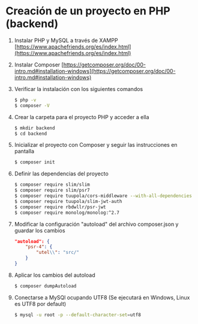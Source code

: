 # Creación de un proyecto en PHP (backend)

1. Instalar PHP y MySQL a través de XAMPP [https://www.apachefriends.org/es/index.html](https://www.apachefriends.org/es/index.html)

2. Instalar Composer [https://getcomposer.org/doc/00-intro.md#installation-windows](https://getcomposer.org/doc/00-intro.md#installation-windows)

3. Verificar la instalación con los siguientes comandos

    ```bash
    $ php -v
    $ composer -V
    ```

4. Crear la carpeta para el proyecto PHP y acceder a ella

    ```bash
    $ mkdir backend
    $ cd backend
    ```

5. Inicializar el proyecto con Composer y seguir las instrucciones en pantalla

    ```bash
    $ composer init
    ```

6. Definir las dependencias del proyecto

    ```bash
    $ composer require slim/slim
    $ composer require slim/psr7
    $ composer require tuupola/cors-middleware --with-all-dependencies
    $ composer require tuupola/slim-jwt-auth
    $ composer require rbdwllr/psr-jwt
    $ composer require monolog/monolog:^2.7

    ```

7. Modificar la configuración "autoload" del archivo composer.json y guardar los cambios

    ```json
    "autoload": {
        "psr-4": {
            "utel\\": "src/"
        }
    }
    ```

8. Aplicar los cambios del autoload

    ```bash
    $ composer dumpAutoload
    ```

9. Conectarse a MySQl ocupando UTF8 (Se ejecutará en Windows, Linux es UTF8 por default)

    ```bash
    $ mysql -u root -p --default-character-set=utf8
    ```